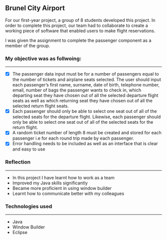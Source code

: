 ## Brunel City Airport ##

For our first-year project, a group of 8 students developed this project. In order to complete this project, 
our team had to collaborate to create a working piece of software that enabled users to make flight reservations.

I was given the assignment to complete the passenger component as a member of the group.

### My objective was as follwoing: ###
----
- [x] The passenger data input must be for a number of passengers equal to the number of tickets and airplane
seats selected. The user should input each passenger’s first name, surname, date of birth, telephone number,
email, number of bags the passenger wants to check in, which departing seat they have chosen out of all the
selected departure flight seats as well as which returning seat they have chosen out of all the selected return
flight seats.
- [x] Each passenger should only be able to select one seat out of all of the selected seats for the departure flight.
Likewise, each passenger should only be able to select one seat out of all of the selected seats for the return
flight.
- [x] A random ticket number of length 8 must be created and stored for each passenger i.e for each round trip
made by each passenger.
- [x] Error handling needs to be included as well as an interface that is clear and easy to use

### Reflection ###
-----
- In this project I have learnt how to work as a team
- Improved my Java skills significantly
- Became more proficient in using window builder
- Learnt how to communicate better with my colleagues

### Technologies used ###
----
- Java
- Window Builder
- Eclipse
